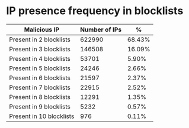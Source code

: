 # IP presence frequency in blocklists
| Malicious IP | Number of IPs | % |
|----|----|----|
| Present in 2 blocklists | 622990 | 68.43% |
| Present in 3 blocklists | 146508 | 16.09% |
| Present in 4 blocklists | 53701 | 5.90% |
| Present in 5 blocklists | 24246 | 2.66% |
| Present in 6 blocklists | 21597 | 2.37% |
| Present in 7 blocklists | 22915 | 2.52% |
| Present in 8 blocklists | 12291 | 1.35% |
| Present in 9 blocklists | 5232 | 0.57% |
| Present in 10 blocklists | 976 | 0.11% |

